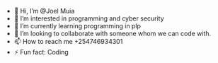 - 👋 Hi, I’m @Joel Muia
- 👀 I’m interested in programming and cyber security
- 🌱 I’m currently learning programming in plp
- 💞️ I’m looking to collaborate with someone whom we can code with.
- 📫 How to reach me +254746934301
- ⚡ Fun fact: Coding

<!---
Joel5255/Joel5255 is a ✨ special ✨ repository because its `README.md` (this file) appears on your GitHub profile.
You can click the Preview link to take a look at your changes.
--->
